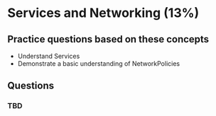 # Services and Networking (13%)

## Practice questions based on these concepts

* Understand Services
* Demonstrate a basic understanding of NetworkPolicies

## Questions

### TBD
